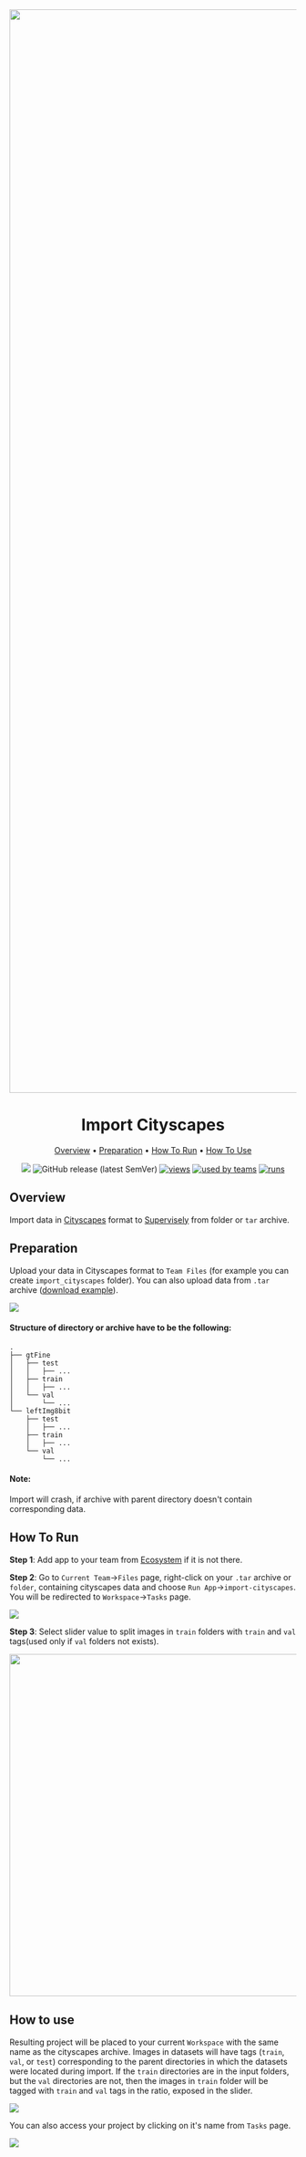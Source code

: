 <div align="center" markdown>
<img src="https://i.imgur.com/sfh2ILA.png" width="1900px"/>

# Import Cityscapes

<p align="center">
  <a href="#Overview">Overview</a> •
  <a href="#Preparation">Preparation</a> •
  <a href="#How-To-Run">How To Run</a> •
  <a href="#How-To-Use">How To Use</a>
</p>


[![](https://img.shields.io/badge/slack-chat-green.svg?logo=slack)](https://supervise.ly/slack)
![GitHub release (latest SemVer)](https://img.shields.io/github/v/release/supervisely-ecosystem/import-cityscapes)
[![views](https://app.supervise.ly/public/api/v3/ecosystem.counters?repo=supervisely-ecosystem/import-cityscapes&counter=views&label=views)](https://supervise.ly)
[![used by teams](https://app.supervise.ly/public/api/v3/ecosystem.counters?repo=supervisely-ecosystem/import-cityscapes&counter=downloads&label=used%20by%20teams)](https://supervise.ly)
[![runs](https://app.supervise.ly/public/api/v3/ecosystem.counters?repo=supervisely-ecosystem/import-cityscapes&counter=runs&label=runs&123)](https://supervise.ly)

</div>

## Overview

Import data in [Cityscapes](https://github.com/mcordts/cityscapesScripts) format to [Supervisely](https://supervise.ly/) from folder or `tar` archive.

## Preparation

Upload your data in Cityscapes format to `Team Files` (for example you can create `import_cityscapes` folder). You can also upload data from `.tar` archive ([download example](https://www.cityscapes-dataset.com/downloads/)).

<img src="https://i.imgur.com/GZtPx4b.png"/>

#### Structure of directory or  archive have to be the following:   
```
.
├── gtFine
│   ├── test
│   │   ├── ...
│   ├── train
│   │   ├── ...
│   └── val
│       └── ...
└── leftImg8bit
    ├── test
    │   ├── ...
    ├── train
    │   ├── ...
    └── val
        └── ...
```

#### Note:

Import will crash, if archive with parent directory doesn't contain corresponding data.

## How To Run 

**Step 1**: Add app to your team from [Ecosystem](https://ecosystem.supervise.ly/apps/import-cityscapes) if it is not there.

**Step 2**: Go to `Current Team`->`Files` page, right-click on your `.tar` archive or `folder`, containing cityscapes data and choose `Run App`->`import-cityscapes`. You will be redirected to `Workspace`->`Tasks` page. 

<img src="https://i.imgur.com/3ItAVU7.png"/>

**Step 3**: Select slider value to split images in `train` folders with `train` and `val` tags(used only if `val` folders not exists).

<img src="https://i.imgur.com/FTDdebl.png" width="600px"/>



## How to use

Resulting project will be placed to your current `Workspace` with the same name as the cityscapes archive. Images in datasets will have tags (`train`, `val`, or `test`) corresponding to the parent directories in which the datasets were located during import. If the `train` directories are in the input folders, but the `val` directories are not, then the images in `train` folder will be tagged with `train` and `val` tags in the ratio, exposed in the slider.

<img src="https://i.imgur.com/TMjl7Pt.png"/>

You can also access your project by clicking on it's name from `Tasks` page.

<img src="https://i.imgur.com/i0pfXRV.png">
